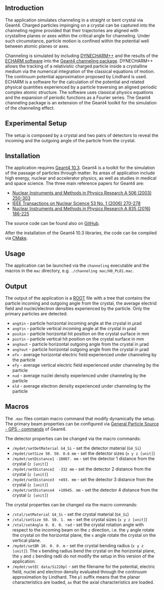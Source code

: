 ## Introduction
The application simulates channeling in a straight or bent crystal via Geant4.
Charged particles impinging on a crystal can be captured into the channeling regime provided that their trajectories are aligned with crystalline planes or axes within the critical angle for channeling. Under such circumstance, particle motion is confined within the potential well between atomic planes or axes.

Channeling is simulated by including [DYNECHARM++](http://www.sciencedirect.com/science/article/pii/S0168583X1300308X) and the results of the [ECHARM software](http://journals.aps.org/pre/abstract/10.1103/PhysRevE.81.026708) into the [Geant4 channeling package](https://link.springer.com/article/10.1140/epjc/s10052-014-2996-y). DYNECHARM++ allows the tracking of a relativistic charged particle inside a crystalline medium via the numerical integration of the classical equations of motion. The continuum potential approximation proposed by Lindhard is used. ECHARM is a software for the calculation of the potential and related physical quantities experienced by a particle traversing an aligned periodic complex atomic structure. The software uses classical physics equations and the expansion of periodic functions as a Fourier series. The Geant4 channeling package is an extension of the Geant4 toolkit for the simulation of the channeling effect.


## Experimental Setup
The setup is composed by a crystal and two pairs of detectors to reveal the incoming and the outgoing angle of the particle from the crystal.

## Installation
The application requires [Geant4 10.3](www.geant4.org).
Geant4 is a toolkit for the simulation of the passage of particles through matter.
Its areas of application include high energy, nuclear and accelerator physics, as well as studies in medical and space science.
The three main reference papers for Geant4 are:
- [Nuclear Instruments and Methods in Physics Research A 506 (2003) 250-303](http://www.sciencedirect.com/science/article/pii/S0168900203013688)
- [IEEE Transactions on Nuclear Science 53 No. 1 (2006) 270-278](http://ieeexplore.ieee.org/xpls/abs_all.jsp?isnumber=33833&arnumber=1610988&count=33&index=7)
- [Nuclear Instruments and Methods in Physics Research A 835 (2016) 186-225](http://www.sciencedirect.com/science/article/pii/S0168900216306957)

The source code can be found also on [GitHub](https://github.com/Geant4/geant4/tree/geant4-10.3-release).

After the installation of the Geant4 10.3 libraries, the code can be compiled via [CMake](www.cmake.org).

## Usage
The application can be launched via the `channeling` executable and the macros in the `mac` directory, e.g. `./channeling mac/H8_PL01.mac`.


## Output
The output of the application is a [ROOT](https://root.cern.ch) file with a tree that contains the particle incoming and outgoing angle from the crystal, the average electrid field and nuclei/electron densities experienced by the particle. Only the primary particles are detected.

- `angXin` - particle horizontal incoming angle at the crystal in µrad
- `angYin` - particle vertical incoming angle at the crystal in µrad
- `posXin` - particle horizontal hit position on the crystal surface in mm
- `posYin` - particle vertical hit position on the crystal surface in mm
- `angXout` - particle horizontal outgoing angle from the crystal in µrad
- `angYout` - particle horizontal outgoing angle from the crystal in µrad
- `efx` - average horizontal electric field experienced under channeling by the particle
- `efy` - average vertical electric field experienced under channeling by the particle
- `nud` - average nuclei density experienced under channeling by the particle
- `eld` - average electron density experienced under channeling by the particle

## Macros
The `.mac` files contain macro command that modify dynamically the setup.
The primary beam properties can be configured via [General Particle Source - GPS - commands](https://geant4.web.cern.ch/geant4/UserDocumentation/UsersGuides/ForApplicationDeveloper/html/ch02s07.html) of Geant4.

The detector properties can be changed via the macro commands:
- `/mydet/setDetMaterial G4_Si` - set the detector material (`G4_Si`)
- `/mydet/setSize 50. 50. 0.6 mm` - set the detector sizes (`x y z [unit]`)
- `/mydet/setDistance1 -10087. mm` - set the detector 1 distance from the crystal (`z [unit]`)
- `/mydet/setDistance2  -332 mm` - set the detector 2 distance from the crystal (`z [unit]`)
- `/mydet/setDistance3  +493. mm` - set the detector 3 distance from the crystal (`z [unit]`)
- `/mydet/setDistance4  +10945. mm` - set the detector 4 distance from the crystal (`z [unit]`)

The crystal properties can be changed via the macro commands:
- `/xtal/setMaterial G4_Si` - set the crystal material (`G4_Si`)
- `/xtal/setSize 50. 50. 1. mm` - set the crystal sizes (`x y z [unit]`)
- `/xtal/setAngle 0. 0. 0. rad` - set the crystal rotation angle with respect to the incoming beam on the `z` direction, i.e. the `y` angle rotate the crystal on the horizontal plane, the `x` angle rotate the crystal on the vertical plane.
- `/mydet/setBR 10. 0. 0. m` - set the crystal bending radius (`x y z [unit]`). The `x` bending radius bend the crystal on the horizontal plane, the `y` and `z` bending radii do not modify the setup in this version of the application.
- `/mydet/setEC data/Si220pl` - set the filename for the potential, electric field, nuclei and electron density evaluated through the continuum approximation by Lindhard. The `pl` suffix means that the planar characteristics are loaded, `ax` that the axial characteristics are loaded.
